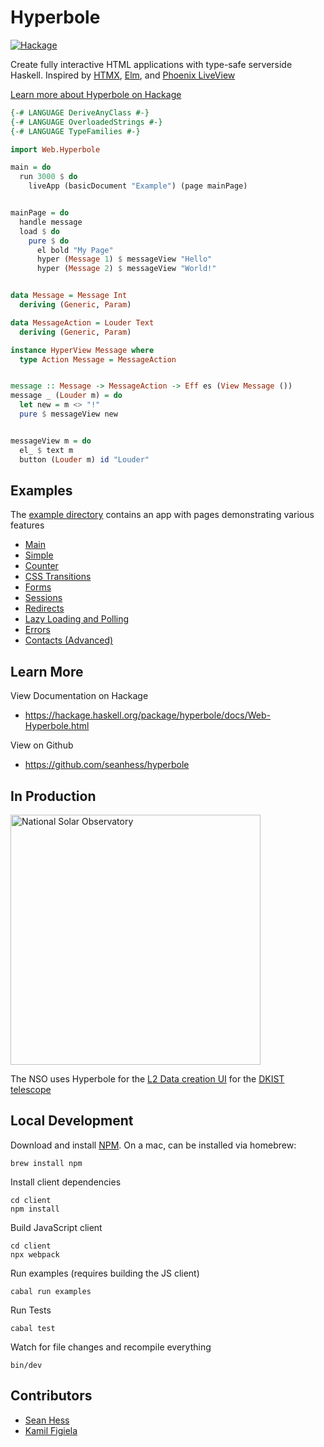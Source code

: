 Hyperbole
=========

[![Hackage](https://img.shields.io/hackage/v/hyperbole.svg)](https://hackage.haskell.org/package/hyperbole) 

Create fully interactive HTML applications with type-safe serverside Haskell. Inspired by [HTMX](https://htmx.org/), [Elm](https://elm-lang.org/), and [Phoenix LiveView](https://www.phoenixframework.org/)

[Learn more about Hyperbole on Hackage](https://hackage.haskell.org/package/hyperbole/docs/Web-Hyperbole.html)

```haskell
{-# LANGUAGE DeriveAnyClass #-}
{-# LANGUAGE OverloadedStrings #-}
{-# LANGUAGE TypeFamilies #-}

import Web.Hyperbole

main = do
  run 3000 $ do
    liveApp (basicDocument "Example") (page mainPage)


mainPage = do
  handle message
  load $ do
    pure $ do
      el bold "My Page"
      hyper (Message 1) $ messageView "Hello"
      hyper (Message 2) $ messageView "World!"


data Message = Message Int
  deriving (Generic, Param)

data MessageAction = Louder Text
  deriving (Generic, Param)

instance HyperView Message where
  type Action Message = MessageAction


message :: Message -> MessageAction -> Eff es (View Message ())
message _ (Louder m) = do
  let new = m <> "!"
  pure $ messageView new


messageView m = do
  el_ $ text m
  button (Louder m) id "Louder"
```

Examples
---------

The [example directory](https://github.com/seanhess/hyperbole/blob/main/example/README.md) contains an app with pages demonstrating various features

* [Main](https://github.com/seanhess/hyperbole/blob/main/example/Main.hs)
* [Simple](https://github.com/seanhess/hyperbole/blob/main/example/Example/Simple.hs)
* [Counter](https://github.com/seanhess/hyperbole/blob/main/example/Example/Counter.hs)
* [CSS Transitions](https://github.com/seanhess/hyperbole/blob/main/example/Example/Transitions.hs)
* [Forms](https://github.com/seanhess/hyperbole/blob/main/example/Example/Forms.hs)
* [Sessions](https://github.com/seanhess/hyperbole/blob/main/example/Example/Forms.hs)
* [Redirects](https://github.com/seanhess/hyperbole/blob/main/example/Example/Redirects.hs)
* [Lazy Loading and Polling](https://github.com/seanhess/hyperbole/blob/main/example/Example/LazyLoading.hs)
* [Errors](https://github.com/seanhess/hyperbole/blob/main/example/Example/Errors.hs)
* [Contacts (Advanced)](https://github.com/seanhess/hyperbole/blob/main/example/Example/Contacts.hs)


Learn More
----------

View Documentation on Hackage
* https://hackage.haskell.org/package/hyperbole/docs/Web-Hyperbole.html

View on Github
* https://github.com/seanhess/hyperbole

In Production
-------------

<a href="https://nso.edu">
  <img alt="National Solar Observatory" src="https://nso1.b-cdn.net/wp-content/uploads/2020/03/NSO-logo-orange-text.png" width="400"/>
</a>

The NSO uses Hyperbole for the [L2 Data creation UI](https://github.com/DKISTDC/level2/blob/main/src/App.hs) for the [DKIST telescope](https://nso.edu/telescopes/dki-solar-telescope/)

Local Development
-----------------

Download and install [NPM](https://nodejs.org/en/download). On a mac, can be installed via homebrew:

```
brew install npm
```

Install client dependencies

```
cd client
npm install
```

Build JavaScript client

```
cd client
npx webpack
```


Run examples (requires building the JS client) 

```
cabal run examples
```

Run Tests

```
cabal test
```

Watch for file changes and recompile everything

```
bin/dev
```

Contributors
------------

* [Sean Hess](seanhess)
* [Kamil Figiela](https://github.com/kfigiela)
